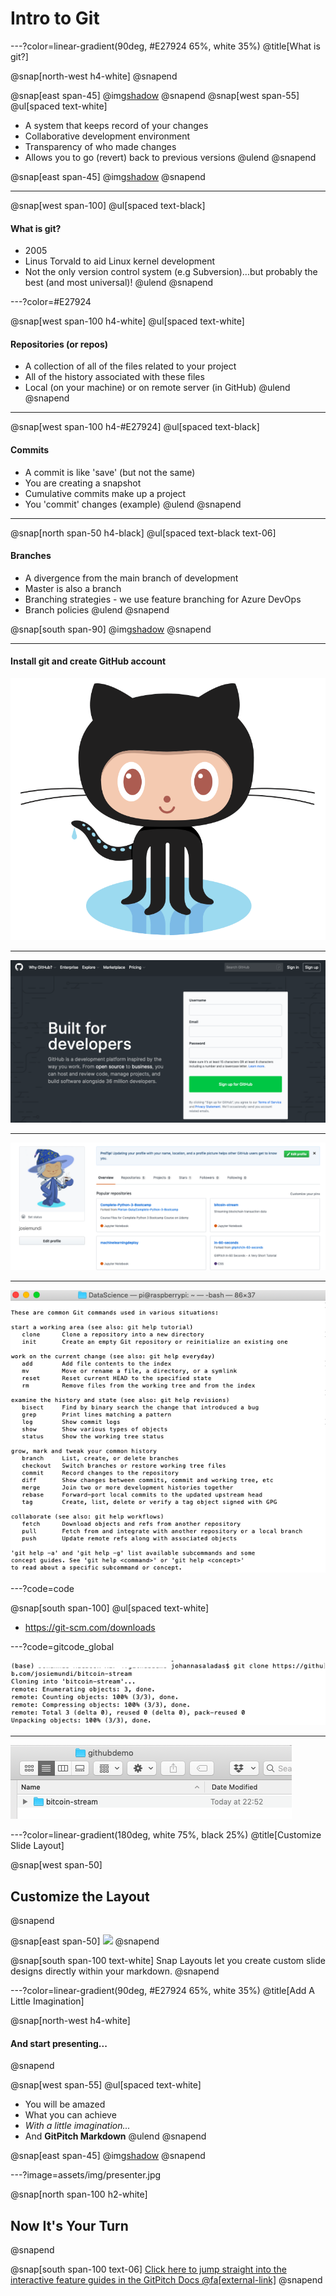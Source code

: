 # Intro to Git

---?color=linear-gradient(90deg, #E27924 65%, white 35%)
@title[What is git?]

@snap[north-west h4-white]
@snapend

@snap[east span-45]
@img[shadow](assets/img/conference.png)
@snapend
@snap[west span-55]
@ul[spaced text-white]
- A system that keeps record of your changes
- Collaborative development environment
- Transparency of who made changes
- Allows you to go (revert) back to previous versions
@ulend
@snapend

@snap[east span-45]
@img[shadow](assets/img/conference.png)
@snapend

---

@snap[west span-100]
@ul[spaced text-black]
#### What is git?
- 2005
- Linus Torvald to aid Linux kernel development
- Not the only version control system (e.g Subversion)...but probably the best (and most universal)!
@ulend
@snapend

---?color=#E27924 

@snap[west span-100 h4-white]
@ul[spaced text-white]
#### Repositories (or repos)
- A collection of all of the files related to your project
- All of the history associated with these files
- Local (on your machine) or on remote server (in GitHub)
@ulend
@snapend

--- 

@snap[west span-100 h4-#E27924]
@ul[spaced text-black]
#### Commits
- A commit is like 'save' (but not the same)
- You are creating a snapshot
- Cumulative commits make up a project
- You 'commit' changes (example)
@ulend
@snapend

---

@snap[north span-50 h4-black]
@ul[spaced text-black text-06]
#### Branches
- A divergence from the main branch of development
- Master is also a branch
- Branching strategies - we use feature branching for Azure DevOps
- Branch policies 
@ulend
@snapend

@snap[south span-90]
@img[shadow](assets/img/using_branches_001.png)
@snapend

---

#### Install git and create GitHub account

![](assets/img/Octocat.png)

---

![](assets/img/signupgithub.png)

---

![](assets/img/githubprofile.png)

---

![](assets/img/githubterminal.png)

---?code=code

@snap[south span-100]
@ul[spaced text-white] 
- https://git-scm.com/downloads

---?code=gitcode_global

![](assets/img/cloningfromgithub.png)

---

![](assets/img/localfileclone.png)

---?color=linear-gradient(180deg, white 75%, black 25%)
@title[Customize Slide Layout]

@snap[west span-50]
## Customize the Layout
@snapend

@snap[east span-50]
![](assets/img/presentation.png)
@snapend

@snap[south span-100 text-white]
Snap Layouts let you create custom slide designs directly within your markdown.
@snapend

---?color=linear-gradient(90deg, #E27924 65%, white 35%)
@title[Add A Little Imagination]

@snap[north-west h4-white]
#### And start presenting...
@snapend

@snap[west span-55]
@ul[spaced text-white]
- You will be amazed
- What you can achieve
- *With a little imagination...*
- And **GitPitch Markdown**
@ulend
@snapend

@snap[east span-45]
@img[shadow](assets/img/conference.png)
@snapend

---?image=assets/img/presenter.jpg

@snap[north span-100 h2-white]
## Now It's Your Turn
@snapend

@snap[south span-100 text-06]
[Click here to jump straight into the interactive feature guides in the GitPitch Docs @fa[external-link]](https://gitpitch.com/docs/getting-started/tutorial/)
@snapend
